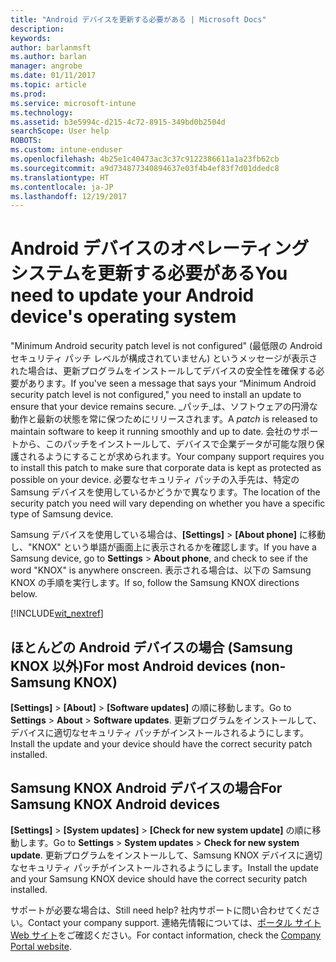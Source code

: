 ```yaml
---
title: "Android デバイスを更新する必要がある | Microsoft Docs"
description: 
keywords: 
author: barlanmsft
ms.author: barlan
manager: angrobe
ms.date: 01/11/2017
ms.topic: article
ms.prod: 
ms.service: microsoft-intune
ms.technology: 
ms.assetid: b3e5994c-d215-4c72-8915-349bd0b2504d
searchScope: User help
ROBOTS: 
ms.custom: intune-enduser
ms.openlocfilehash: 4b25e1c40473ac3c37c9122386611a1a23fb62cb
ms.sourcegitcommit: a9d734877340894637e03f4b4ef83f7d01ddedc8
ms.translationtype: HT
ms.contentlocale: ja-JP
ms.lasthandoff: 12/19/2017
---
```

# <a name="you-need-to-update-your-android-devices-operating-system"></a><span data-ttu-id="1dd26-102">Android デバイスのオペレーティング システムを更新する必要がある</span><span class="sxs-lookup"><span data-stu-id="1dd26-102">You need to update your Android device's operating system</span></span>

<span data-ttu-id="1dd26-103">"Minimum Android security patch level is not configured" (最低限の Android セキュリティ パッチ レベルが構成されていません) というメッセージが表示された場合は、更新プログラムをインストールしてデバイスの安全性を確保する必要があります。</span><span class="sxs-lookup"><span data-stu-id="1dd26-103">If you've seen a message that says your “Minimum Android security patch level is not configured," you need to install an update to ensure that your device remains secure.</span></span> <span data-ttu-id="1dd26-104">_パッチ_は、ソフトウェアの円滑な動作と最新の状態を常に保つためにリリースされます。</span><span class="sxs-lookup"><span data-stu-id="1dd26-104">A _patch_ is released to maintain software to keep it running smoothly and up to date.</span></span> <span data-ttu-id="1dd26-105">会社のサポートから、このパッチをインストールして、デバイスで企業データが可能な限り保護されるようにすることが求められます。</span><span class="sxs-lookup"><span data-stu-id="1dd26-105">Your company support requires you to install this patch to make sure that corporate data is kept as protected as possible on your device.</span></span> <span data-ttu-id="1dd26-106">必要なセキュリティ パッチの入手先は、特定の Samsung デバイスを使用しているかどうかで異なります。</span><span class="sxs-lookup"><span data-stu-id="1dd26-106">The location of the security patch you need will vary depending on whether you have a specific type of Samsung device.</span></span>

<span data-ttu-id="1dd26-107">Samsung デバイスを使用している場合は、**[Settings]** > **[About phone]** に移動し、"KNOX" という単語が画面上に表示されるかを確認します。</span><span class="sxs-lookup"><span data-stu-id="1dd26-107">If you have a Samsung device, go to **Settings** > **About phone**, and check to see if the word "KNOX" is anywhere onscreen.</span></span> <span data-ttu-id="1dd26-108">表示される場合は、以下の Samsung KNOX の手順を実行します。</span><span class="sxs-lookup"><span data-stu-id="1dd26-108">If so, follow the Samsung KNOX directions below.</span></span>

[!INCLUDE[wit_nextref](includes/end-user-os-update-guidance.md)]

## <a name="for-most-android-devices-non-samsung-knox"></a><span data-ttu-id="1dd26-109">ほとんどの Android デバイスの場合 (Samsung KNOX 以外)</span><span class="sxs-lookup"><span data-stu-id="1dd26-109">For most Android devices (non-Samsung KNOX)</span></span>

<span data-ttu-id="1dd26-110">**[Settings]** > **[About]** > **[Software updates]** の順に移動します。</span><span class="sxs-lookup"><span data-stu-id="1dd26-110">Go to **Settings** > **About** > **Software updates**.</span></span> <span data-ttu-id="1dd26-111">更新プログラムをインストールして、デバイスに適切なセキュリティ パッチがインストールされるようにします。</span><span class="sxs-lookup"><span data-stu-id="1dd26-111">Install the update and your device should have the correct security patch installed.</span></span>

## <a name="for-samsung-knox-android-devices"></a><span data-ttu-id="1dd26-112">Samsung KNOX Android デバイスの場合</span><span class="sxs-lookup"><span data-stu-id="1dd26-112">For Samsung KNOX Android devices</span></span>

<span data-ttu-id="1dd26-113">**[Settings]** > **[System updates]** > **[Check for new system update]** の順に移動します。</span><span class="sxs-lookup"><span data-stu-id="1dd26-113">Go to **Settings** > **System updates** > **Check for new system update**.</span></span> <span data-ttu-id="1dd26-114">更新プログラムをインストールして、Samsung KNOX デバイスに適切なセキュリティ パッチがインストールされるようにします。</span><span class="sxs-lookup"><span data-stu-id="1dd26-114">Install the update and your Samsung KNOX device should have the correct security patch installed.</span></span>



<span data-ttu-id="1dd26-115">サポートが必要な場合は、</span><span class="sxs-lookup"><span data-stu-id="1dd26-115">Still need help?</span></span> <span data-ttu-id="1dd26-116">社内サポートに問い合わせてください。</span><span class="sxs-lookup"><span data-stu-id="1dd26-116">Contact your company support.</span></span> <span data-ttu-id="1dd26-117">連絡先情報については、[ポータル サイト Web サイト](https://portal.manage.microsoft.com#HelpDeskDialog)をご確認ください。</span><span class="sxs-lookup"><span data-stu-id="1dd26-117">For contact information, check the [Company Portal website](https://portal.manage.microsoft.com#HelpDeskDialog).</span></span>
